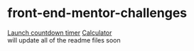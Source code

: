 # front-end-mentor-challenges
[Launch countdown timer](https://countdown-challenge-frontendmentor.vercel.app/)
[Calculator](https://front-end-mentor-calculator.vercel.app/)
<br>
will update all of the readme files soon

